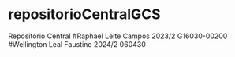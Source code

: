 # repositorioCentralGCS
Repositório Central
#Raphael Leite Campos 2023/2 G16030-00200
#Wellington Leal Faustino 2024/2 060430